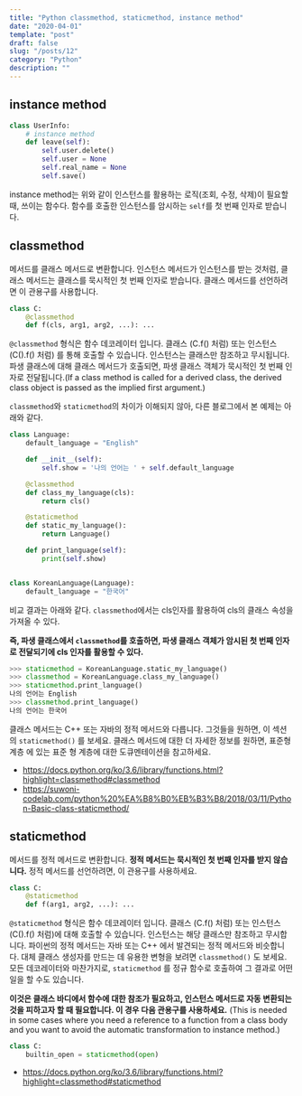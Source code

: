 ```yaml
---
title: "Python classmethod, staticmethod, instance method"
date: "2020-04-01"
template: "post"
draft: false
slug: "/posts/12"
category: "Python"
description: ""
---
```


## instance method

```python
class UserInfo:
    # instance method
    def leave(self):
        self.user.delete()
        self.user = None
        self.real_name = None
        self.save()
```

instance method는 위와 같이 인스턴스를 활용하는 로직(조회, 수정, 삭제)이 필요할 때, 쓰이는 함수다.
함수를 호출한 인스턴스를 암시하는 `self`를 첫 번째 인자로 받습니다.

## classmethod

메서드를 클래스 메서드로 변환합니다. 인스턴스 메서드가 인스턴스를 받는 것처럼, 클래스 메서드는 클래스를 묵시적인 첫 번째 인자로 받습니다. 클래스 메서드를 선언하려면 이 관용구를 사용합니다.

```python
class C:
    @classmethod
    def f(cls, arg1, arg2, ...): ...
```

`@classmethod` 형식은 함수 데코레이터 입니다. 클래스 (C.f() 처럼) 또는 인스턴스 (C().f() 처럼) 를 통해 호출할 수 있습니다. 인스턴스는 클래스만 참조하고 무시됩니다. 파생 클래스에 대해 클래스 메서드가 호출되면, 파생 클래스 객체가 묵시적인 첫 번째 인자로 전달됩니다.(If a class method is called for a derived class, the derived class object is passed as the implied first argument.)

`classmethod`와 `staticmethod`의 차이가 이해되지 않아, 다른 블로그에서 본 예제는 아래와 같다.

```python
class Language:
    default_language = "English"

    def __init__(self):
        self.show = '나의 언어는 ' + self.default_language

    @classmethod
    def class_my_language(cls):
        return cls()

    @staticmethod
    def static_my_language():
        return Language()

    def print_language(self):
        print(self.show)


class KoreanLanguage(Language):
    default_language = "한국어"
```

비교 결과는 아래와 같다. `classmethod`에서는 cls인자를 활용하여 cls의 클래스 속성을 가져올 수 있다.

__즉, 파생 클래스에서 `classmethod`를 호출하면, 파생 클래스 객체가 암시된 첫 번째 인자로 전달되기에 cls 인자를 활용할 수 있다.__

```python
>>> staticmethod = KoreanLanguage.static_my_language()
>>> classmethod = KoreanLanguage.class_my_language()
>>> staticmethod.print_language()
나의 언어는 English
>>> classmethod.print_language()
나의 언어는 한국어
```

클래스 메서드는 C++ 또는 자바의 정적 메서드와 다릅니다. 그것들을 원하면, 이 섹션의 `staticmethod()` 를 보세요. 클래스 메서드에 대한 더 자세한 정보를 원하면, 표준형 계층 에 있는 표준 형 계층에 대한 도큐멘테이션을 참고하세요.

- https://docs.python.org/ko/3.6/library/functions.html?highlight=classmethod#classmethod
- https://suwoni-codelab.com/python%20%EA%B8%B0%EB%B3%B8/2018/03/11/Python-Basic-class-staticmethod/

## staticmethod

메서드를 정적 메서드로 변환합니다. __정적 메서드는 묵시적인 첫 번째 인자를 받지 않습니다.__ 정적 메서드를 선언하려면, 이 관용구를 사용하세요.

```python
class C:
    @staticmethod
    def f(arg1, arg2, ...): ...
```

`@staticmethod` 형식은 함수 데코레이터 입니다. 클래스 (C.f() 처럼) 또는 인스턴스 (C().f() 처럼)에 대해 호출할 수 있습니다. 인스턴스는 해당 클래스만 참조하고 무시합니다. 파이썬의 정적 메서드는 자바 또는 C++ 에서 발견되는 정적 메서드와 비슷합니다. 대체 클래스 생성자를 만드는 데 유용한 변형을 보려면 `classmethod()` 도 보세요. 모든 데코레이터와 마찬가지로, `staticmethod` 를 정규 함수로 호출하여 그 결과로 어떤 일을 할 수도 있습니다.

__이것은 클래스 바디에서 함수에 대한 참조가 필요하고, 인스턴스 메서드로 자동 변환되는 것을 피하고자 할 때 필요합니다. 이 경우 다음 관용구를 사용하세요.__
(This is needed in some cases where you need a reference to a function from a class body and you want to avoid the automatic transformation to instance method.)

```python
class C:
    builtin_open = staticmethod(open)
```

- https://docs.python.org/ko/3.6/library/functions.html?highlight=classmethod#staticmethod

